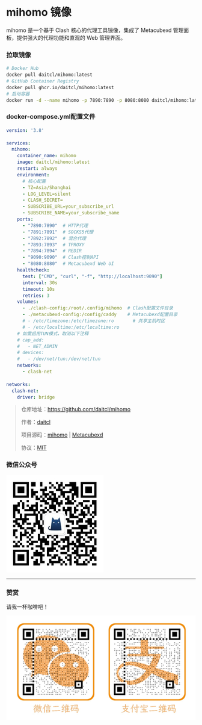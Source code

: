 # mihomo 镜像

mihomo 是一个基于 Clash 核心的代理工具镜像，集成了 Metacubexd 管理面板，提供强大的代理功能和直观的 Web 管理界面。

### 拉取镜像
```bash
# Docker Hub
docker pull daitcl/mihomo:latest
# GitHub Container Registry
docker pull ghcr.io/daitcl/mihomo:latest
# 启动容器
docker run -d --name mihomo -p 7890:7890 -p 8080:8080 daitcl/mihomo:latest
```

### docker-compose.yml配置文件

```yaml
version: '3.8'

services:
  mihomo:
    container_name: mihomo
    image: daitcl/mihomo:latest
    restart: always
    environment:
      # 核心配置
      - TZ=Asia/Shanghai
      - LOG_LEVEL=silent
      - CLASH_SECRET=  
      - SUBSCRIBE_URL=your_subscribe_url
      - SUBSCRIBE_NAME=your_subscribe_name
    ports:
      - "7890:7890"  # HTTP代理
      - "7891:7891"  # SOCKS5代理
      - "7892:7892"  # 混合代理
      - "7893:7893"  # TPROXY
      - "7894:7894"  # REDIR
      - "9090:9090"  # Clash控制API
      - "8080:8080"  # Metacubexd Web UI
    healthcheck:
      test: ["CMD", "curl", "-f", "http://localhost:9090"]
      interval: 30s
      timeout: 10s
      retries: 3
    volumes:
      - ./clash-config:/root/.config/mihomo  # Clash配置文件目录
      - ./metacubexd-config:/config/caddy    # Metacubexd配置目录
      # - /etc/timezone:/etc/timezone:ro       # 共享主机时区
      # - /etc/localtime:/etc/localtime:ro
    # 如需启用TUN模式，取消以下注释
    # cap_add:
    #   - NET_ADMIN
    # devices:
    #   - /dev/net/tun:/dev/net/tun
    networks:
      - clash-net

networks:
  clash-net:
    driver: bridge
```

>
> 仓库地址：https://github.com/daitcl/mihomo
>
> 作者：[daitcl](https://blog.daitcc.top)
>
> 项目源码：[mihomo](https://github.com/MetaCubeX/mihomo) | [Metacubexd](https://github.com/MetaCubeX/metacubexd)
>
> 协议：[MIT](License)
> 

###  微信公众号
![微信公众号](./img/gzh.jpg)

---

### 赞赏

请我一杯咖啡吧！

![赞赏码](./img/skm.jpg)